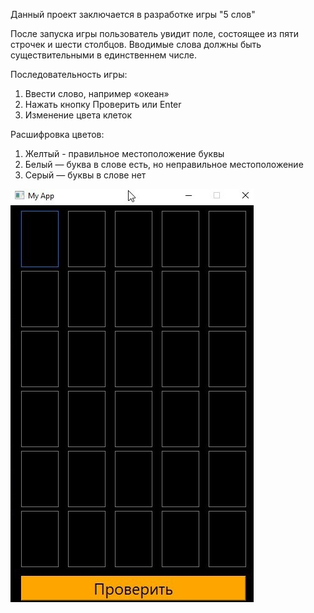 Данный проект заключается в разработке игры "5 слов"

После запуска игры пользователь увидит поле, состоящее из пяти строчек и шести столбцов.
Вводимые слова должны быть существительными в единственнем числе.

Последовательность игры:
1. Ввести слово, например «океан»
2. Нажать кнопку Проверить или Enter
3. Изменение цвета клеток

Расшифровка цветов:
1. Желтый - правильное местоположение буквы
2. Белый — буква в слове есть, но неправильное местоположение
3. Серый — буквы в слове нет

![alt tag](interfeis.jpeg)
